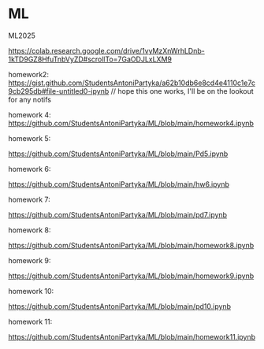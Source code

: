 # ML
ML2025

https://colab.research.google.com/drive/1vyMzXnWrhLDnb-1kTD9GZ8HfuTnbVyZD#scrollTo=7GaODJLxLXM9


homework2: https://gist.github.com/StudentsAntoniPartyka/a62b10db6e8cd4e4110c1e7c9cb295db#file-untitled0-ipynb // hope this one works, I'll be on the lookout for any notifs

homework 4: https://github.com/StudentsAntoniPartyka/ML/blob/main/homework4.ipynb

homework 5:

https://github.com/StudentsAntoniPartyka/ML/blob/main/Pd5.ipynb

homework 6:

https://github.com/StudentsAntoniPartyka/ML/blob/main/hw6.ipynb

homework 7:

https://github.com/StudentsAntoniPartyka/ML/blob/main/pd7.ipynb

homework 8:

https://github.com/StudentsAntoniPartyka/ML/blob/main/homework8.ipynb

homework 9:

https://github.com/StudentsAntoniPartyka/ML/blob/main/homework9.ipynb

homework 10:

https://github.com/StudentsAntoniPartyka/ML/blob/main/pd10.ipynb

homework 11:

https://github.com/StudentsAntoniPartyka/ML/blob/main/homework11.ipynb